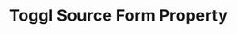 ---
# -------------------------- #
#     USING THIS TEMPLATE    #
# -------------------------- #

## NEED HELP USING THIS TEMPLATE? SEE:
## https://docs-about-stitch-docs.netlify.com/reference/connect-templates/destination-form-property/
## FOR INSTRUCTIONS & REFERENCE INFO

# -------------------------- #
#        CONTENT TYPE        #
# -------------------------- #

content-type: "api-form"
form-type: "source"
key: "source-form-properties-toggl-object"


# -------------------------- #
#        OBJECT INFO         #
# -------------------------- #

title: "Toggl Source Form Property"
api-type: "platform.toggl"
display-name: "Toggl"

source-type: "saas"
docs-name: "toggl"

description: ""


# -------------------------- #
#      OBJECT ATTRIBUTES     #
# -------------------------- #

uses-start-date: true

object-attributes:
  - name: "api_token"
    type: "string"
    required: true
    description: "The user's {{ form-property.display-name }} API token. For more info and instructions on retrieving this credential, refer to our [{{ form-property.display-name }} setup documentation]({{ doc-link }})."
    value: "<API_TOKEN>"

  - name: "detailed_report_trailing_days"
    type: "string"
    required: true
    description: |
      The number of days Stitch should replicate time entry data for during each replication job. This is only applicable to the `time_entries` stream.

      For example: If this value is `5`, Stitch will replicate the past five days' worth of data for the `time_entries` stream during every replication job. 
    value: "5"
---